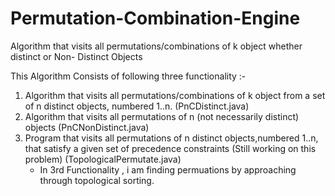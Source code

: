 Permutation-Combination-Engine
==============================

Algorithm that visits all permutations/combinations of k object whether distinct or Non- Distinct Objects

This Algorithm Consists of following three functionality :- 

1. Algorithm that visits all permutations/combinations of k object from a set of n distinct objects, numbered 1..n. (PnCDistinct.java)
2. Algorithm that visits all permutations of n (not necessarily distinct) objects (PnCNonDistinct.java)
3. Program that visits all permutations of n distinct objects,numbered 1..n, that satisfy a given set of precedence constraints (Still working on this problem) (TopologicalPermutate.java)
    - In 3rd Functionality , i am finding permuations by approaching through topological sorting.
